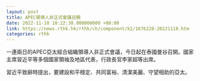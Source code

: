 ```yaml
---
layout: post
title: APEC領導人非正式會議召開
date: 2022-11-18 18:22:38.000000000 +08:00
link: https://news.rthk.hk/rthk/ch/component/k2/1676228-20221118.htm
categories: rthk
---
```


一連兩日的APEC亞太經合組織領導人非正式會議，今日起在泰國曼谷召開。國家主席習近平等多個國家領袖及地區代表，行政長官李家超等出席。

習近平致辭時提出，要建設和平穩定、共同富裕、清潔美麗、守望相助的亞太。
